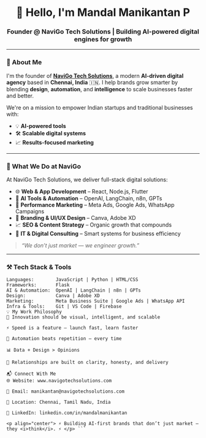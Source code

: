 <h1 align="center">👋 Hello, I'm Mandal Manikantan P</h1>
<h3 align="center">Founder @ NaviGo Tech Solutions | Building AI-powered digital engines for growth</h3>

---

### 🚀 About Me

I'm the founder of [**NaviGo Tech Solutions**](https://www.navigotechsolutions.com), a modern **AI-driven digital agency** based in **Chennai, India** 🇮🇳. I help brands grow smarter by blending **design**, **automation**, and **intelligence** to scale businesses faster and better.

We're on a mission to empower Indian startups and traditional businesses with:
- 💡 **AI-powered tools**
- 🛠️ **Scalable digital systems**
- 📈 **Results-focused marketing**

---

### 🧠 What We Do at NaviGo

At NaviGo Tech Solutions, we deliver full-stack digital solutions:

- 🌐 **Web & App Development** – React, Node.js, Flutter  
- 🤖 **AI Tools & Automation** – OpenAI, LangChain, n8n, GPTs  
- 🚀 **Performance Marketing** – Meta Ads, Google Ads, WhatsApp Campaigns  
- 🎨 **Branding & UI/UX Design** – Canva, Adobe XD  
- 📈 **SEO & Content Strategy** – Organic growth that compounds  
- 🧩 **IT & Digital Consulting** – Smart systems for business efficiency  

> _“We don’t just market — we engineer growth.”_

---

### ⚒️ Tech Stack & Tools

```text
Languages:        JavaScript | Python | HTML/CSS
Frameworks:       Flask
AI & Automation:  OpenAI | LangChain | n8n | GPTs
Design:           Canva | Adobe XD
Marketing:        Meta Business Suite | Google Ads | WhatsApp API
Infra & Tools:    Git | VS Code | Firebase
💡 My Work Philosophy
🧠 Innovation should be visual, intelligent, and scalable

⚡ Speed is a feature — launch fast, learn faster

🎯 Automation beats repetition — every time

📊 Data + Design > Opinions

🤝 Relationships are built on clarity, honesty, and delivery

📬 Connect With Me
🌐 Website: www.navigotechsolutions.com

📧 Email: manikantan@navigotechsolutions.com

📍 Location: Chennai, Tamil Nadu, India

🔗 LinkedIn: linkedin.com/in/mandalmanikantan

<p align="center"> ⚡ Building AI-first brands that don’t just market — they <i>think</i>. ⚡ </p> ```
